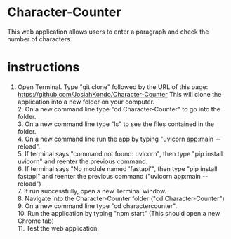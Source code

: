 # Character-Counter
This web application  allows users to enter a paragraph and check the number of characters.
# instructions 
1. Open Terminal. Type "git clone" followed by the URL of this page: https://github.com/JosiahKondo/Character-Counter
This will clone the application into a new folder on your computer. 
<br>2. On a new command line type "cd Character-Counter" to go into the folder. 
<br>3. On a new command line type "ls" to see the files contained in the folder. 
<br>4. On a new command line run the app by typing "uvicorn app:main --reload". 
<br>5. If terminal says "command not found: uvicorn", then type "pip install uvicorn" and reenter the previous command. 
<br>6. If terminal says "No module named 'fastapi'", then type "pip install fastapi" and reenter the previous command ("uvicorn app:main --reload")
<br>7. If run successfully, open a new Terminal window. 
<br>8. Navigate into the Character-Counter folder ("cd Character-Counter")
<br>9. On a new command line type "cd charactercounter".
<br>10. Run the application by typing "npm start" (This should open a new Chrome tab)
<br>11. Test the web application. 
